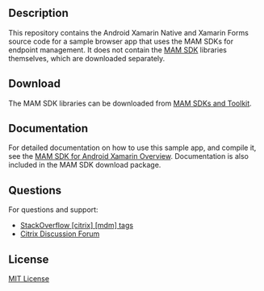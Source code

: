 ## Description

This repository contains the Android Xamarin Native and Xamarin Forms source code for a sample browser app that uses the MAM SDKs for endpoint management.  It does not contain the [MAM SDK](https://docs.citrix.com/en-us/mdx-toolkit/mam-sdk-overview.html) libraries themselves, which are downloaded separately.

## Download

The MAM SDK libraries can be downloaded from [MAM SDKs and Toolkit](https://www.citrix.com/downloads/citrix-endpoint-management/product-software/mdx-toolkit.html).

## Documentation

For detailed documentation on how to use this sample app, and compile it, see the [MAM SDK for Android Xamarin Overview](https://developer.cloud.com/citrixworkspace/mobile-application-integration/xamarin-android/docs/overview).  Documentation is also included in the MAM SDK download package.

## Questions

For questions and support:

-  [StackOverflow [citrix] [mdm] tags](https://stackoverflow.com/questions/tagged/mdm+citrix)
-  [Citrix Discussion Forum](https://discussions.citrix.com/forum/1797-mobile-app-management-mam/)

## License

[MIT License](./LICENSE)

